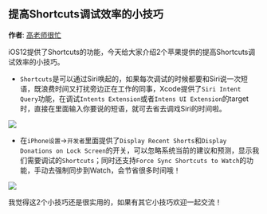 提高Shortcuts调试效率的小技巧
----------
**作者**: [高老师很忙](https://weibo.com/517082456)

iOS12提供了Shortcuts的功能，今天给大家介绍2个苹果提供的提高Shortcuts调试效率的小技巧。

* `Shortcuts`是可以通过Siri唤起的，如果每次调试的时候都要和Siri说一次短语，既浪费时间又打扰旁边正在工作的同事，Xcode提供了`Siri Intent Query`功能，在调试`Intents Extension`或者`Intens UI Extension`的target时，直接在里面输入你要说的短语，就可去省去调戏Siri的时间啦。

![](https://github.com/iOS-Tips/iOS-tech-set/blob/master/images/2018/07/4-1.png)

* 在`iPhone设置`->`开发者`里面提供了`Display Recent Shorts`和`Display Donations on Lock Screen`的开关，可以忽略系统当前的建议和预测，显示我们需要调试的`Shortcuts`；同时还支持`Force Sync Shortcuts to Watch`的功能，手动去强制同步到Watch，会节省很多时间哦！

![](https://github.com/iOS-Tips/iOS-tech-set/blob/master/images/2018/07/4-2.png)

我觉得这2个小技巧还是很实用的，如果有其它小技巧欢迎一起交流！
